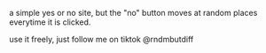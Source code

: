 a simple yes or no site, but the "no" button moves at random places everytime it is clicked.

use it freely, just follow me on tiktok @rndmbutdiff
